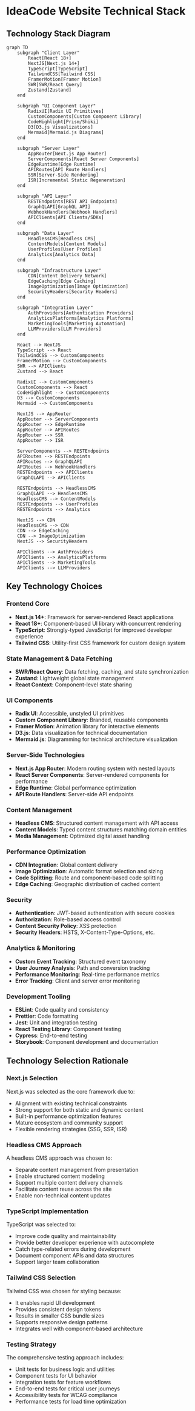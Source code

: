 # IdeaCode Website Technical Stack

## Technology Stack Diagram

```mermaid
graph TD
    subgraph "Client Layer"
        React[React 18+]
        NextJS[Next.js 14+]
        TypeScript[TypeScript]
        TailwindCSS[Tailwind CSS]
        FramerMotion[Framer Motion]
        SWR[SWR/React Query]
        Zustand[Zustand]
    end
    
    subgraph "UI Component Layer"
        RadixUI[Radix UI Primitives]
        CustomComponents[Custom Component Library]
        CodeHighlight[Prism/Shiki]
        D3[D3.js Visualizations]
        Mermaid[Mermaid.js Diagrams]
    end
    
    subgraph "Server Layer"
        AppRouter[Next.js App Router]
        ServerComponents[React Server Components]
        EdgeRuntime[Edge Runtime]
        APIRoutes[API Route Handlers]
        SSR[Server-Side Rendering]
        ISR[Incremental Static Regeneration]
    end
    
    subgraph "API Layer"
        RESTEndpoints[REST API Endpoints]
        GraphQLAPI[GraphQL API]
        WebhookHandlers[Webhook Handlers]
        APIClients[API Clients/SDKs]
    end
    
    subgraph "Data Layer"
        HeadlessCMS[Headless CMS]
        ContentModels[Content Models]
        UserProfiles[User Profiles]
        Analytics[Analytics Data]
    end
    
    subgraph "Infrastructure Layer"
        CDN[Content Delivery Network]
        EdgeCaching[Edge Caching]
        ImageOptimization[Image Optimization]
        SecurityHeaders[Security Headers]
    end
    
    subgraph "Integration Layer"
        AuthProviders[Authentication Providers]
        AnalyticsPlatforms[Analytics Platforms]
        MarketingTools[Marketing Automation]
        LLMProviders[LLM Providers]
    end
    
    React --> NextJS
    TypeScript --> React
    TailwindCSS --> CustomComponents
    FramerMotion --> CustomComponents
    SWR --> APIClients
    Zustand --> React
    
    RadixUI --> CustomComponents
    CustomComponents --> React
    CodeHighlight --> CustomComponents
    D3 --> CustomComponents
    Mermaid --> CustomComponents
    
    NextJS --> AppRouter
    AppRouter --> ServerComponents
    AppRouter --> EdgeRuntime
    AppRouter --> APIRoutes
    AppRouter --> SSR
    AppRouter --> ISR
    
    ServerComponents --> RESTEndpoints
    APIRoutes --> RESTEndpoints
    APIRoutes --> GraphQLAPI
    APIRoutes --> WebhookHandlers
    RESTEndpoints --> APIClients
    GraphQLAPI --> APIClients
    
    RESTEndpoints --> HeadlessCMS
    GraphQLAPI --> HeadlessCMS
    HeadlessCMS --> ContentModels
    RESTEndpoints --> UserProfiles
    RESTEndpoints --> Analytics
    
    NextJS --> CDN
    HeadlessCMS --> CDN
    CDN --> EdgeCaching
    CDN --> ImageOptimization
    NextJS --> SecurityHeaders
    
    APIClients --> AuthProviders
    APIClients --> AnalyticsPlatforms
    APIClients --> MarketingTools
    APIClients --> LLMProviders
```

## Key Technology Choices

### Frontend Core
- **Next.js 14+**: Framework for server-rendered React applications
- **React 18+**: Component-based UI library with concurrent rendering
- **TypeScript**: Strongly-typed JavaScript for improved developer experience
- **Tailwind CSS**: Utility-first CSS framework for custom design system

### State Management & Data Fetching
- **SWR/React Query**: Data fetching, caching, and state synchronization
- **Zustand**: Lightweight global state management
- **React Context**: Component-level state sharing

### UI Components
- **Radix UI**: Accessible, unstyled UI primitives
- **Custom Component Library**: Branded, reusable components
- **Framer Motion**: Animation library for interactive elements
- **D3.js**: Data visualization for technical documentation
- **Mermaid.js**: Diagramming for technical architecture visualization

### Server-Side Technologies
- **Next.js App Router**: Modern routing system with nested layouts
- **React Server Components**: Server-rendered components for performance
- **Edge Runtime**: Global performance optimization
- **API Route Handlers**: Server-side API endpoints

### Content Management
- **Headless CMS**: Structured content management with API access
- **Content Models**: Typed content structures matching domain entities
- **Media Management**: Optimized digital asset handling

### Performance Optimization
- **CDN Integration**: Global content delivery
- **Image Optimization**: Automatic format selection and sizing
- **Code Splitting**: Route and component-based code splitting
- **Edge Caching**: Geographic distribution of cached content

### Security
- **Authentication**: JWT-based authentication with secure cookies
- **Authorization**: Role-based access control
- **Content Security Policy**: XSS protection
- **Security Headers**: HSTS, X-Content-Type-Options, etc.

### Analytics & Monitoring
- **Custom Event Tracking**: Structured event taxonomy
- **User Journey Analysis**: Path and conversion tracking
- **Performance Monitoring**: Real-time performance metrics
- **Error Tracking**: Client and server error monitoring

### Development Tooling
- **ESLint**: Code quality and consistency
- **Prettier**: Code formatting
- **Jest**: Unit and integration testing
- **React Testing Library**: Component testing
- **Cypress**: End-to-end testing
- **Storybook**: Component development and documentation

## Technology Selection Rationale

### Next.js Selection
Next.js was selected as the core framework due to:
- Alignment with existing technical constraints
- Strong support for both static and dynamic content
- Built-in performance optimization features
- Mature ecosystem and community support
- Flexible rendering strategies (SSG, SSR, ISR)

### Headless CMS Approach
A headless CMS approach was chosen to:
- Separate content management from presentation
- Enable structured content modeling
- Support multiple content delivery channels
- Facilitate content reuse across the site
- Enable non-technical content updates

### TypeScript Implementation
TypeScript was selected to:
- Improve code quality and maintainability
- Provide better developer experience with autocomplete
- Catch type-related errors during development
- Document component APIs and data structures
- Support larger team collaboration

### Tailwind CSS Selection
Tailwind CSS was chosen for styling because:
- It enables rapid UI development
- Provides consistent design tokens
- Results in smaller CSS bundle sizes
- Supports responsive design patterns
- Integrates well with component-based architecture

### Testing Strategy
The comprehensive testing approach includes:
- Unit tests for business logic and utilities
- Component tests for UI behavior
- Integration tests for feature workflows
- End-to-end tests for critical user journeys
- Accessibility tests for WCAG compliance
- Performance tests for load time optimization